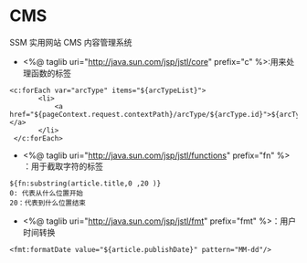 # CMS
 SSM 实用网站 CMS 内容管理系统
 
 * <%@ taglib uri="http://java.sun.com/jsp/jstl/core" prefix="c" %>:用来处理函数的标签
 ```$xslt
 <c:forEach var="arcType" items="${arcTypeList}">
        <li>
            <a href="${pageContext.request.contextPath}/arcType/${arcType.id}">${arcType.typeName}</a>
        </li>
  </c:forEach>
```
 
 * <%@ taglib uri="http://java.sun.com/jsp/jstl/functions" prefix="fn" %> ：用于截取字符的标签
 ```
 ${fn:substring(article.title,0 ,20 )}  
 0: 代表从什么位置开始
 20：代表到什么位置结束
 ```
 
 * <%@ taglib uri="http://java.sun.com/jsp/jstl/fmt" prefix="fmt" %>：用户时间转换
 ```$xslt
<fmt:formatDate value="${article.publishDate}" pattern="MM-dd"/>
```

